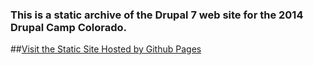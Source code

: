 ### This is a static archive of the Drupal 7 web site for the 2014 Drupal Camp Colorado.

##[Visit the Static Site Hosted by Github Pages](http://larsdesigns.github.io/2014.drupalcampcolorado.org)
